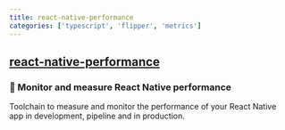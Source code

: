 ```yaml
---
title: react-native-performance
categories: ['typescript', 'flipper', 'metrics']
---
```

## [react-native-performance](https://github.com/oblador/react-native-performance)

### 📐 Monitor and measure React Native performance


Toolchain to measure and monitor the performance of your React Native app in development, pipeline and in production.
